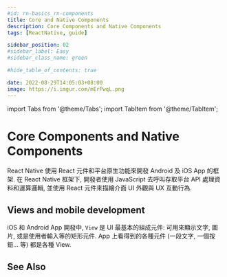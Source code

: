 ```yaml
---
#id: rn-basics_rn-components
title: Core and Native Components
description: Core Components and Native Components
tags: [ReactNative, guide]

sidebar_position: 02
#sidebar_label: Easy
#sidebar_class_name: green

#hide_table_of_contents: true

date: 2022-08-29T14:05:03+08:00
image: https://i.imgur.com/mErPwqL.png
---
```

	
import Tabs from '@theme/Tabs';
import TabItem from '@theme/TabItem';

Core Components and Native Components
=====================================

React Native 使用 React 元件和平台原生功能來開發 Android 及 iOS App 的框架.
在 React Native 框架下, 開發者使用 JavaScript 去呼叫存取平台 API 處理資料和運算邏輯,
並使用 React 元件來描繪介面 UI 外觀與 UX 互動行為.


Views and mobile development
----------------------------

iOS 和 Android App 開發中, `View` 是 UI 最基本的組成元件:
可用來顯示文字, 圖片, 或是使用者輸入等的矩形元件.
App 上看得到的各種元件 (一段文字, 一個按鈕... 等) 都是各種 View.



See Also
--------
